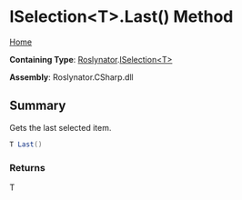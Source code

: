 # ISelection\<T>\.Last\(\) Method

[Home](../../../README.md)

**Containing Type**: [Roslynator](../../README.md)\.[ISelection\<T>](../README.md)

**Assembly**: Roslynator\.CSharp\.dll

## Summary

Gets the last selected item\.

```csharp
T Last()
```

### Returns

T

